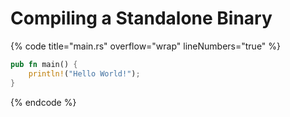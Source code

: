 # Compiling a Standalone Binary

{% code title="main.rs" overflow="wrap" lineNumbers="true" %}
```rust
pub fn main() {
    println!("Hello World!");
}
```
{% endcode %}

